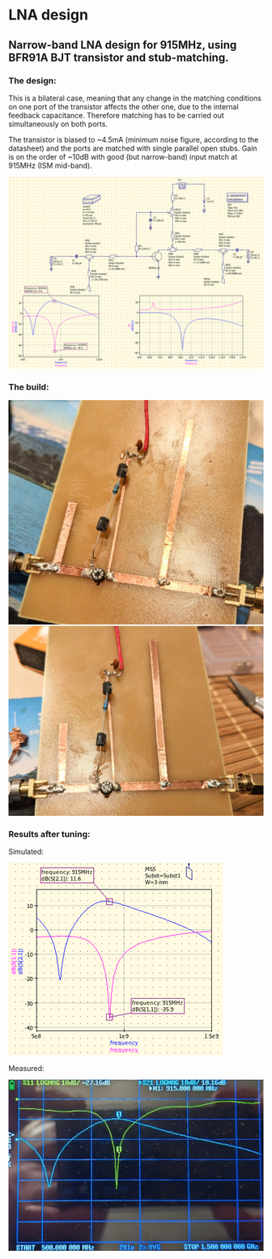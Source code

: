 # LNA design

## Narrow-band LNA design for 915MHz, using BFR91A BJT transistor and stub-matching.

### The design:

This is a bilateral case, meaning that any change in the matching conditions on one port of the transistor affects the other one, due to the internal feedback capacitance. Therefore matching has to be carried out simultaneously on both ports.

The transistor is biased to ~4.5mA (minimum noise figure, according to the datasheet) and the ports are matched with single parallel open stubs. Gain is on the order of ~10dB with good (but narrow-band) input match at 915MHz (ISM mid-band).

![screen](screen.png)

### The build:

![pcb1](pcb1.jpg)
![pcb2](pcb2.jpg)

### Results after tuning:

Simulated:

![expected](expected.png)

Measured:

![vna](vna.jpg)
